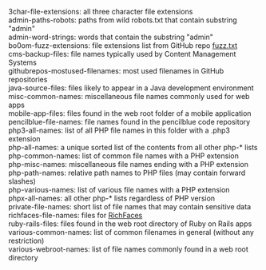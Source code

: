 3char-file-extensions: all three character file extensions  
admin-paths-robots: paths from wild robots.txt that contain substring "admin"  
admin-word-strings: words that contain the substring "admin"  
bo0om-fuzz-extensions: file extensions list from GitHub repo [fuzz.txt](https://github.com/bo0om/fuzz.txt)  
cms-backup-files: file names typically used by Content Management Systems  
githubrepos-mostused-filenames: most used filenames in GitHub repositories  
java-source-files: files likely to appear in a Java development environment  
misc-common-names: miscellaneous file names commonly used for web apps  
mobile-app-files: files found in the web root folder of a mobile application  
pencilblue-file-names: file names found in the pencilblue code repository   
php3-all-names: list of all PHP file names in this folder with a .php3 extension  
php-all-names: a unique sorted list of the contents from all other php-* lists  
php-common-names: list of common file names with a PHP extension  
php-misc-names: miscellaneous file names ending with a PHP extension  
php-path-names: relative path names to PHP files (may contain forward slashes)  
php-various-names: list of various file names with a PHP extension  
phpx-all-names: all other php-* lists regardless of PHP version  
private-file-names: short list of file names that may contain sensitive data  
richfaces-file-names: files for [RichFaces](http://richfaces.jboss.org/ "JSF Component Framework")  
ruby-rails-files: files found in the web root directory of Ruby on Rails apps  
various-common-names: list of common filenames in general (without any restriction)  
various-webroot-names: list of file names commonly found in a web root directory  
